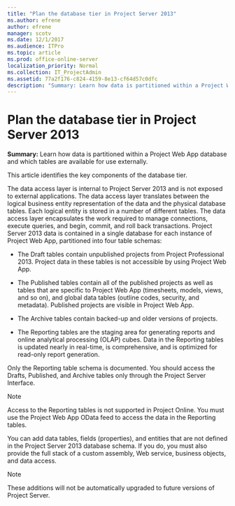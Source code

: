 ```yaml
---
title: "Plan the database tier in Project Server 2013"
ms.author: efrene
author: efrene
manager: scotv
ms.date: 12/1/2017
ms.audience: ITPro
ms.topic: article
ms.prod: office-online-server
localization_priority: Normal
ms.collection: IT_ProjectAdmin
ms.assetid: 77a2f176-c824-4159-8e13-cf64d57c0dfc
description: "Summary: Learn how data is partitioned within a Project Web App database and which tables are available for use externally."
---
```


# Plan the database tier in Project Server 2013
 
 **Summary:** Learn how data is partitioned within a Project Web App database and which tables are available for use externally.
  
This article identifies the key components of the database tier.
  
The data access layer is internal to Project Server 2013 and is not exposed to external applications. The data access layer translates between the logical business entity representation of the data and the physical database tables. Each logical entity is stored in a number of different tables. The data access layer encapsulates the work required to manage connections, execute queries, and begin, commit, and roll back transactions. Project Server 2013 data is contained in a single database for each instance of Project Web App, partitioned into four table schemas:
  
- The Draft tables contain unpublished projects from Project Professional 2013. Project data in these tables is not accessible by using Project Web App.
    
- The Published tables contain all of the published projects as well as tables that are specific to Project Web App (timesheets, models, views, and so on), and global data tables (outline codes, security, and metadata). Published projects are visible in Project Web App. 
    
- The Archive tables contain backed-up and older versions of projects.
    
- The Reporting tables are the staging area for generating reports and online analytical processing (OLAP) cubes. Data in the Reporting tables is updated nearly in real-time, is comprehensive, and is optimized for read-only report generation.
    
Only the Reporting table schema is documented. You should access the Drafts, Published, and Archive tables only through the Project Server Interface.
  
> [!NOTE]
> Access to the Reporting tables is not supported in Project Online. You must use the Project Web App OData feed to access the data in the Reporting tables. 
  
You can add data tables, fields (properties), and entities that are not defined in the Project Server 2013 database schema. If you do, you must also provide the full stack of a custom assembly, Web service, business objects, and data access.
  
> [!NOTE]
> These additions will not be automatically upgraded to future versions of Project Server. 
  

